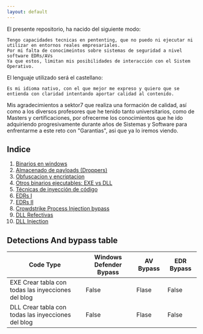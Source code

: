 ```yaml
---
layout: default
---
```



El presente repositorio, ha nacido del siguiente modo:

```
Tengo capacidades tecnicas en pententing, que no puedo ni ejecutar ni utilizar en entornos reales empresariales.
Por mi falta de conocimeintos sobre sistemas de seguridad a nivel software EDRs/AVs
Ya que estos, limitan mis posibilidades de interacción con el Sistem Operativo.
```

El lenguaje utilizado será el castellano:

```
Es mi idioma nativo, con el que mejor me expreso y quiero que se entienda con claridad intentando aportar calidad al contenido.
```

Mis agradecimientos a sektor7 que realiza una formación de calidad, así como a los diversos profesores que he tenido tanto universitarios, como de Masters y certificaciones, por ofrecerme los conocimientos que he ido adquiriendo progresivamente durante años de Sistemas y Software para enfrentarme a este reto con "Garantias", asi que ya lo  iremos viendo.

## Indice
  1. [Binarios en windows](./Binario_windows.html)
  2. [Almacenado de payloads (Droppers)](./Droppers_codigo.html)
  3. [Obfuscacion y encriptacion](./Obfuscacion_encriptacion.html)
  4. [Otros binarios ejecutables: EXE vs DLL](./exe_vs_dll.html)
  5. [Técnicas de inyección de código](./injection_types.html)
  6. [EDRs I](./EDRs.html)
  7. [EDRs II](./EDRS_deeper.html)
  8. [Crowdstrike Process Injection bypass](./Crowdstrike_bypass1_0.html)
  9. [DLL Refectivas](./DLL_reflectivas.html)
   9. [DLL Injection](./DLL_injection.html)

## Detections And bypass table

| Code Type  | Windows Defender Bypass | AV Bypass | EDR Bypass |
| ------------- | ------------- | ------------- | ------------- |
| EXE Crear tabla con todas las inyecciones del blog | False | Flase | False |
| DLL Crear tabla con todas las inyecciones del blog | False | Flase | False |
